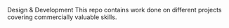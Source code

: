 Design & Development
This repo contains work done on different projects covering commercially valuable skills.

